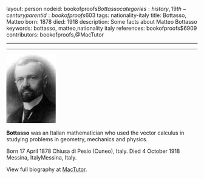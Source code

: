 layout: person
nodeid: bookofproofs$Bottasso
categories: history,19th-century
parentid: bookofproofs$603
tags: nationality-italy
title: Bottasso, Matteo
born: 1878
died: 1918
description: Some facts about Matteo Bottasso
keywords: bottasso, matteo,nationality italy
references: bookofproofs$6909
contributors: bookofproofs,@MacTutor

---


---

![Bottasso.jpg](https://github.com/bookofproofs/bookofproofs.github.io/blob/main/_sources/_assets/images/portraits/Bottasso.jpg?raw=true)

**Bottasso** was an Italian mathematician who used the vector calculus in studying problems in geometry, mechanics and physics.

Born 17 April 1878 Chiusa di Pesio (Cuneo), Italy. Died 4 October 1918 Messina, ItalyMessina, Italy.


View full biography at [MacTutor](https://mathshistory.st-andrews.ac.uk/Biographies/Bottasso/).